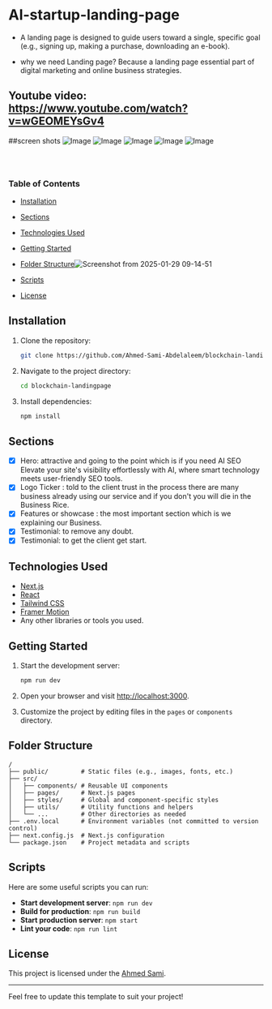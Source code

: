 # AI-startup-landing-page

- A landing page is designed to guide users toward a single,
  specific goal (e.g., signing up, making a purchase, downloading an e-book).

- why we need Landing page?
  Because a landing page essential part of digital marketing and online business strategies.
 ## Youtube video: https://www.youtube.com/watch?v=wGEOMEYsGv4
  ##screen shots
![Image](https://github.com/user-attachments/assets/9b85cf85-570d-45b0-886c-7b9e7fec09e7)
![Image](https://github.com/user-attachments/assets/ec2a4e4b-643a-461c-84d7-30377c864e3b)
![Image](https://github.com/user-attachments/assets/94486baf-eefb-4d47-a42e-f8fe73b48544)
![Image](https://github.com/user-attachments/assets/d6685399-06f8-4f9d-8a28-d1487424fe93)
![Image](https://github.com/user-attachments/assets/3a42d7df-8e2d-4eff-8e8e-73b7bca4d48b)


### <br/>



### Table of Contents

- [Installation](#installation)
- [Sections](#sections)
- [Technologies Used](#technologies-used)
- [Getting Started](#getting-started)
- [Folder Structure](#folder-structure)![Screenshot from 2025-01-29 09-14-51](https://github.com/user-attachments/assets/30541548-939c-468d-baf4-cc0e1217a224)

- [Scripts](#scripts)
- [License](#license)

## Installation

1. Clone the repository:

   ```bash
   git clone https://github.com/Ahmed-Sami-Abdelaleem/blockchain-landingpage.git
   ```

2. Navigate to the project directory:

   ```bash
   cd blockchain-landingpage
   ```

3. Install dependencies:

   ```bash
   npm install
   ```

## Sections

- [x] Hero: attractive and going to the point which is if you need AI SEO Elevate your site's visibility effortlessly with AI, where smart technology meets user-friendly SEO tools.
- [x] Logo Ticker : told to the client trust in the process there are many business already using our service and if you don't you will die in the Business Rice.
- [x] Features or showcase : the most important section which is we explaining our Business.
- [x] Testimonial: to remove any doubt.
- [x] Testimonial: to get the client get start.

## Technologies Used

- [Next.js](https://nextjs.org/)
- [React](https://reactjs.org/)
- [Tailwind CSS](https://tailwindcss.com/)
- [Framer Motion](https://www.framer.com/motion/)
- Any other libraries or tools you used.

## Getting Started

1. Start the development server:

   ```bash
   npm run dev
   ```

2. Open your browser and visit [http://localhost:3000](http://localhost:3000).

3. Customize the project by editing files in the `pages` or `components` directory.

## Folder Structure

```plaintext
/
├── public/         # Static files (e.g., images, fonts, etc.)
├── src/
│   ├── components/ # Reusable UI components
│   ├── pages/      # Next.js pages
│   ├── styles/     # Global and component-specific styles
│   ├── utils/      # Utility functions and helpers
│   └── ...         # Other directories as needed
├── .env.local      # Environment variables (not committed to version control)
├── next.config.js  # Next.js configuration
└── package.json    # Project metadata and scripts
```

## Scripts

Here are some useful scripts you can run:

- **Start development server**: `npm run dev`
- **Build for production**: `npm run build`
- **Start production server**: `npm start`
- **Lint your code**: `npm run lint`

## License

This project is licensed under the [Ahmed Sami](LICENSE).

---

Feel free to update this template to suit your project!
